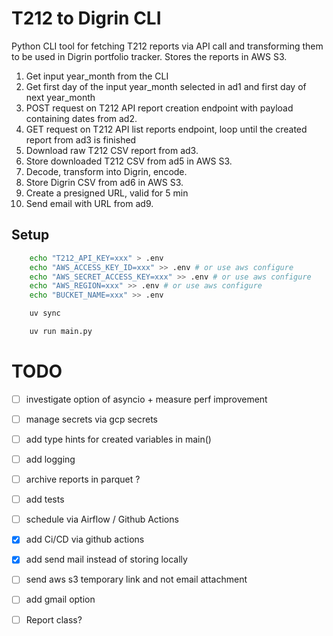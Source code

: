 # T212 to Digrin CLI
Python CLI tool for fetching T212 reports via API call and transforming them to be used in Digrin portfolio tracker. Stores the reports in AWS S3.

1. Get input year_month from the CLI
2. Get first day of the input year_month selected in ad1 and first day of next year_month
3. POST request on T212 API report creation endpoint with payload containing dates from ad2.
4. GET request on T212 API list reports endpoint, loop until the created report from ad3 is finished
5. Download raw T212 CSV report from ad3.
6. Store downloaded T212 CSV from ad5 in AWS S3.
7. Decode, transform into Digrin, encode.
8. Store Digrin CSV from ad6 in AWS S3.
9. Create a presigned URL, valid for 5 min
10. Send email with URL from ad9.

## Setup

```bash
    echo "T212_API_KEY=xxx" > .env
    echo "AWS_ACCESS_KEY_ID=xxx" >> .env # or use aws configure
    echo "AWS_SECRET_ACCESS_KEY=xxx" >> .env # or use aws configure
    echo "AWS_REGION=xxx" >> .env # or use aws configure
    echo "BUCKET_NAME=xxx" >> .env
```

```bash
    uv sync
```

```bash
    uv run main.py
```

# TODO

- [ ] investigate option of asyncio + measure perf improvement

- [ ] manage secrets via gcp secrets

- [ ] add type hints for created variables in main()

- [ ] add logging

- [ ] archive reports in parquet ?

- [ ] add tests

- [ ] schedule via Airflow / Github Actions

- [x] add Ci/CD via github actions

- [x] add send mail instead of storing locally

- [ ] send aws s3 temporary link and not email attachment

- [ ] add gmail option

- [ ] Report class?
